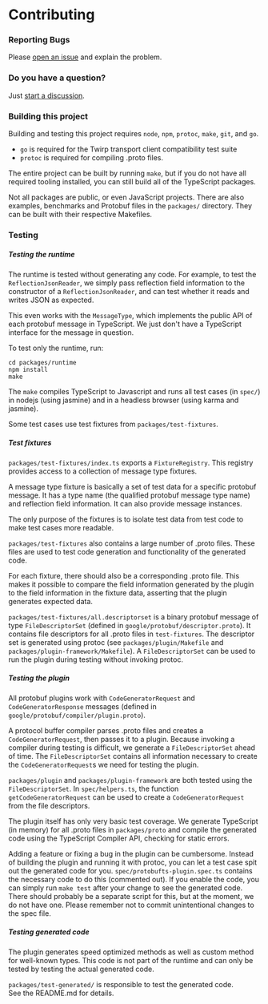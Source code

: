 Contributing
============


### Reporting Bugs

Please [open an issue](https://github.com/timostamm/protobuf-ts/issues/new) and explain the 
problem.


### Do you have a question?

Just [start a discussion](https://github.com/timostamm/protobuf-ts/discussions/new).


### Building this project 

Building and testing this project requires `node`, `npm`, `protoc`, 
`make`, `git`, and `go`.  

- `go` is required for the Twirp transport client compatibility test suite
- `protoc` is required for compiling .proto files.

The entire project can be built by running `make`, but if you do not have all required
tooling installed, you can still build all of the TypeScript packages. 


Not all packages are public, or even JavaScript projects. There are also examples, 
benchmarks and Protobuf files in the `packages/` directory. They can be built with their 
respective Makefiles.



### Testing

##### Testing the runtime 

The runtime is tested without generating any code. For example, to test the 
`ReflectionJsonReader`, we simply pass reflection field information to the 
constructor of a `ReflectionJsonReader`, and can test whether it reads and 
writes JSON as expected.

This even works with the `MessageType`, which implements the public API of 
each protobuf message in TypeScript. We just don't have a TypeScript interface 
for the message in question. 

To test only the runtime, run:

```shell script
cd packages/runtime
npm install
make 
```

The `make` compiles TypeScript to Javascript and runs all test cases 
(in `spec/`) in nodejs (using jasmine) and in a headless browser (using karma 
and jasmine). 

Some test cases use test fixtures from `packages/test-fixtures`. 


##### Test fixtures

`packages/test-fixtures/index.ts` exports a `FixtureRegistry`. This registry 
provides access to a collection of message type fixtures. 

A message type fixture is basically a set of test data for a specific protobuf 
message. It has a type name (the qualified protobuf message type name) and 
reflection field information. It can also provide message instances.   

The only purpose of the fixtures is to isolate test data from test code to make 
test cases more readable.
 
`packages/test-fixtures` also contains a large number of .proto files. These 
files are used to test code generation and functionality of the generated code. 

For each fixture, there should also be a corresponding .proto file. This makes 
it possible to compare the field information generated by the plugin to the 
field information in the fixture data, asserting that the plugin generates 
expected data. 

`packages/test-fixtures/all.descriptorset` is a binary protobuf message of type 
`FileDescriptorSet` (defined in `google/protobuf/descriptor.proto`). It contains 
file descriptors for all .proto files in `test-fixtures`. The descriptor set 
is generated using protoc (see `packages/plugin/Makefile` and 
`packages/plugin-framework/Makefile`). A `FileDescriptorSet` can be used to 
run the plugin during testing without invoking protoc.


##### Testing the plugin

All protobuf plugins work with `CodeGeneratorRequest` and `CodeGeneratorResponse` 
messages (defined in `google/protobuf/compiler/plugin.proto`). 

A protocol buffer compiler parses .proto files and creates a `CodeGeneratorRequest`, 
then passes it to a plugin. Because invoking a compiler during testing is difficult, 
we generate a `FileDescriptorSet` ahead of time. The `FileDescriptorSet` contains all 
information necessary to create the `CodeGeneratorRequest`s we need for testing 
the plugin. 

`packages/plugin` and `packages/plugin-framework` are both tested using the 
`FileDescriptorSet`. In `spec/helpers.ts`, the function `getCodeGeneratorRequest` 
can be used to create a `CodeGeneratorRequest` from the file descriptors.  

The plugin itself has only very basic test coverage. We generate TypeScript 
(in memory) for all .proto files in `packages/proto` and compile the 
generated code using the TypeScript Compiler API, checking for static errors. 

Adding a feature or fixing a bug in the plugin can be cumbersome. Instead of 
building the plugin and running it with protoc, you can let a test case spit 
out the generated code for you. `spec/protobufts-plugin.spec.ts` contains the 
necessary code to do this (commented out). If you enable the code, you can simply 
run `make test` after your change to see the generated code. There should probably 
be a separate script for this, but at the moment, we do not have one. Please 
remember not to commit unintentional changes to the spec file. 


##### Testing generated code

The plugin generates speed optimized methods as well as custom method 
for well-known types. This code is not part of the runtime and can only 
be tested by testing the actual generated code.

`packages/test-generated/` is responsible to test the generated code.  
See the README.md for details.

